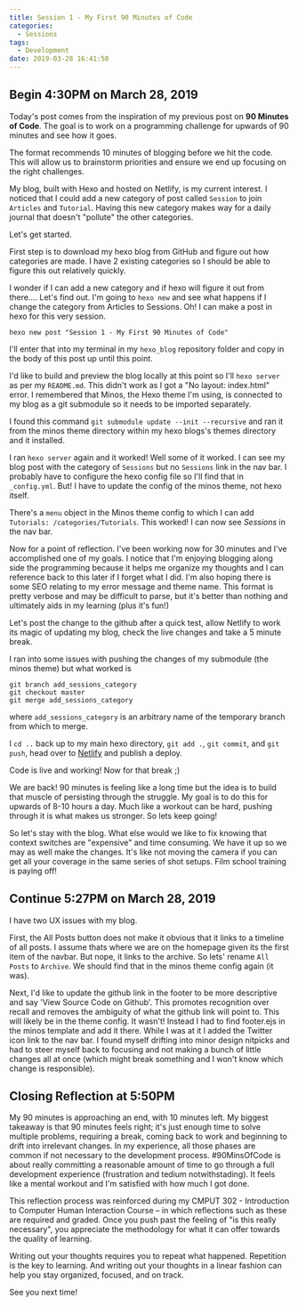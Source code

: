 ```yaml
---
title: Session 1 - My First 90 Minutes of Code
categories:
  - Sessions
tags:
  - Development
date: 2019-03-28 16:41:50
---
```


## Begin 4:30PM on March 28, 2019

Today's post comes from the inspiration of my previous post on **90 Minutes of Code**. The goal is to work on a programming challenge for upwards of 90 minutes and see how it goes. 

The format recommends 10 minutes of blogging before we hit the code. This will allow us to brainstorm priorities and ensure we end up focusing on the right challenges. 

My blog, built with Hexo and hosted on Netlify, is my current interest. I noticed that I could add a new category of post called `Session` to join `Articles` and `Tutorial`. Having this new category makes way for a daily journal that doesn't "pollute" the other categories. 

Let's get started.

First step is to download my hexo blog from GitHub and figure out how categories are made. I have 2 existing categories so I should be able to figure this out relatively quickly.

I wonder if I can add a new category and if hexo will figure it out from there.... Let's find out. I'm going to `hexo new` and see what happens if I change the category from Articles to Sessions. Oh! I can make a post in hexo for this very session. 

`hexo new post "Session 1 - My First 90 Minutes of Code"`

I'll enter that into my terminal in my `hexo_blog` repository folder and copy in the body of this post up until this point. 

I'd like to build and preview the blog locally at this point so I'll `hexo server` as per my `README.md`. This didn't work as I got a "No layout: index.html" error. I remembered that Minos, the Hexo theme I'm using, is connected to my blog as a git submodule so it needs to be imported separately. 

I found this command `git submodule update --init --recursive` and ran it from the minos theme directory within my hexo blogs's themes directory and it installed. 

I ran `hexo server` again and it worked! Well some of it worked. I can see my blog post with the category of `Sessions` but no `Sessions` link in the nav bar. I probably have to configure the hexo config file so I'll find that in `_config.yml`. But! I have to update the config of the minos theme, not hexo itself. 

There's a `menu` object in the Minos theme config to which I can add `Tutorials: /categories/Tutorials`. This worked! I can now see *Sessions* in the nav bar.

Now for a point of reflection. I've been working now for 30 minutes and I've accomplished one of my goals. I notice that I'm enjoying blogging along side the programming because it helps me organize my thoughts and I can reference back to this later if I forget what I did. I'm also hoping there is some SEO relating to my error message and theme name. This format is pretty verbose and may be difficult to parse, but it's better than nothing and ultimately aids in my learning (plus it's fun!)

Let's post the change to the github after a quick test, allow Netlify to work its magic of updating my blog, check the live changes and take a 5 minute break.

I ran into some issues with pushing the changes of my submodule (the minos theme) but what worked is 

```
git branch add_sessions_category
git checkout master
git merge add_sessions_category
``` 

where `add_sessions_category` is an arbitrary name of the temporary branch from which to merge.

I `cd ..` back up to my main hexo directory, `git add .`, `git commit`, and `git push`, head over to [Netlify](https://netlify.com) and publish a deploy.

Code is live and working! Now for that break ;)

We are back! 90 minutes is feeling like a long time but the idea is to build that muscle of persisting through the struggle. My goal is to do this for upwards of 8-10 hours a day. Much like a workout can be hard, pushing through it is what makes us stronger. So lets keep going!

So let's stay with the blog. What else would we like to fix knowing that context switches are "expensive" and time consuming. We have it up so we may as well make the changes. It's like not moving the camera if you can get all your coverage in the same series of shot setups. Film school training is paying off!


## Continue 5:27PM on March 28, 2019

I have two UX issues with my blog.

First, the All Posts button does not make it obvious that it links to a timeline of all posts. I assume thats where we are on the homepage given its the first item of the navbar. But nope, it links to the archive. So lets' rename `All Posts` to `Archive`. We should find that in the minos theme config again (it was).

Next, I'd like to update the github link in the footer to be more descriptive and say 'View Source Code on Github'. This promotes recognition over recall and removes the ambiguity of what the github link will point to. This will likely be in the theme config. It wasn't! Instead I had to find footer.ejs in the minos template and add it there. While I was at it I added the Twitter icon link to the nav bar. I found myself drifting into minor design nitpicks and had to steer myself back to focusing and not making a bunch of little changes all at once (which might break something and I won't know which change is responsible).

## Closing Reflection at 5:50PM

My 90 minutes is approaching an end, with 10 minutes left. My biggest takeaway is that 90 minutes feels right; it's just enough time to solve multiple problems, requiring a break, coming back to work and beginning to drift into irrelevant changes. In my experience, all those phases are common if not necessary to the development process. #90MinsOfCode is about really committing a reasonable amount of time to go through a full development experience (frustration and tedium notwithstading). It feels like a mental workout and I'm satisfied with how much I got done. 

This reflection process was reinforced during my CMPUT 302 - Introduction to Computer Human Interaction Course – in which reflections such as these are required and graded. Once you push past the feeling of "is this really necessary", you appreciate the methodology for what it can offer towards the quality of learning. 

Writing out your thoughts requires you to repeat what happened. Repetition is the key to learning. And writing out your thoughts in a linear fashion can help you stay organized, focused, and on track. 

See you next time!




